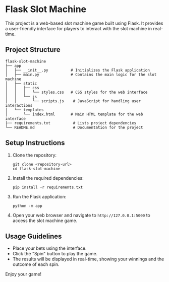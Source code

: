 # Flask Slot Machine

This project is a web-based slot machine game built using Flask. It provides a user-friendly interface for players to interact with the slot machine in real-time.

## Project Structure

```
flask-slot-machine
├── app
│   ├── __init__.py          # Initializes the Flask application
│   ├── main.py              # Contains the main logic for the slot machine
│   ├── static
│   │   ├── css
│   │   │   └── styles.css   # CSS styles for the web interface
│   │   └── js
│   │       └── scripts.js    # JavaScript for handling user interactions
│   └── templates
│       └── index.html       # Main HTML template for the web interface
├── requirements.txt          # Lists project dependencies
└── README.md                 # Documentation for the project
```

## Setup Instructions

1. Clone the repository:
   ```
   git clone <repository-url>
   cd flask-slot-machine
   ```

2. Install the required dependencies:
   ```
   pip install -r requirements.txt
   ```

3. Run the Flask application:
   ```
   python -m app
   ```

4. Open your web browser and navigate to `http://127.0.0.1:5000` to access the slot machine game.

## Usage Guidelines

- Place your bets using the interface.
- Click the "Spin" button to play the game.
- The results will be displayed in real-time, showing your winnings and the outcome of each spin.

Enjoy your game!